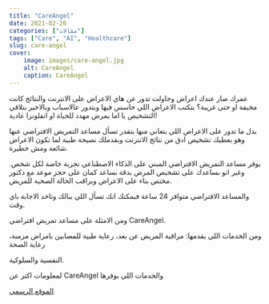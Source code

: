 ```yaml
---
title: "CareAngel"
date: 2021-02-26
categories: ["مقالات"]
tags: ["Care", "AI", "Healthcare"]
slug: care-angel
cover:
    image: images/care-angel.jpg
    alt: CareAngel
    caption: CareAngel
---
```


عمرك صار عندك اعراض وحاولت تدور عن هاي الاعراض على الانترنت والنتائج كانت مخيفة او حتى غريبة؟ بتكتب الاعراض اللي حاسس فيها وبتدور عالاسباب وبالاخير بتلاقي التشخيص يا اما بمرض مهدد للحياة او انفلونزا عادية!

 بدل ما تدور على الاعراض اللي بتعاني منها بتقدر تسأل مساعد التمريض الافتراضي عنها وهو بعطيك تشخيص ادق من نتائج الانترنت وبقدملك نصيحة طبية لما تكون الاعراض شائعة ومش خطيرة.

 بوفر مساعد التمريض الافتراضي المبني على الذكاء الاصطناعي تجربة خاصة لكل شخص. وغير انو بساعدك على تشخيص المرض بدقة بساعد كمان على حجز موعد مع دكتور مختص بناء على الاعراض وبراقب الحالة الصحية للمريض.

 والمساعد الافتراضي متوافر 24 ساعة فبمكنك انك تسأل اللي ببالك وتاخد الاجابة باي وقت. 

 ومن الامثلة على مساعد تمريض افتراضي CareAngel. 

 ومن الخدمات اللي بقدمها: مراقبة المريض عن بعد، رعاية طبية للمصابين بامراض مزمنة، رعاية الصحة 

 النفسية والسلوكية.

 لمعلومات اكتر عن CareAngel والخدمات اللي بوفرها

[الموقع الرسمي](https://www.careangel.com/)